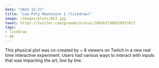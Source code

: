 ```yaml
---
date: "2022-12-21"
title: "Low Poly Mountains 1 (livedraw)"
image: /images/plots/853.jpg
tweet: https://twitter.com/greweb/status/1605637308320972817
tags:
- livedraw
- A6
---
```


This physical plot was co-created by ~ 8 viewers on Twitch in a new real time interactive experiment. Users had various ways to interact with inputs that was impacting the art, line by line.